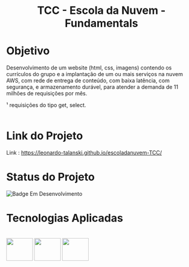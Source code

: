 <h1 align="center">TCC - Escola da Nuvem - Fundamentals</h1>

# Objetivo

Desenvolvimento de um website (html, css, imagens) contendo os currículos do grupo e a
implantação de um ou mais serviços na nuvem AWS, com rede de entrega de conteúdo,
com baixa latência, com segurança, e armazenamento durável, para atender a demanda
de 11 milhões de requisições por mês. 

¹ requisições do tipo get, select.<br><br>

# Link do Projeto

Link : https://leonardo-talanski.github.io/escoladanuvem-TCC/

# Status do Projeto 

![Badge Em Desenvolvimento](http://img.shields.io/static/v1?label=STATUS&message=EMDESENVOLVIMENTO&color=GREEN&style=for-the-badge)

# Tecnologias Aplicadas

<div style="display: inline_block"><br>
  <img align="center" height="60" width="70" src="https://cdn.jsdelivr.net/gh/devicons/devicon/icons/html5/html5-plain-wordmark.svg"/>
  <img align="center" height="60" width="70" src="https://cdn.jsdelivr.net/gh/devicons/devicon/icons/css3/css3-plain-wordmark.svg"/>  
  <img align="center" height="60" width="70" src="https://cdn.jsdelivr.net/gh/devicons/devicon/icons/javascript/javascript-original.svg"/>
